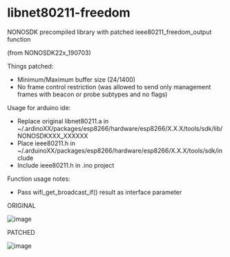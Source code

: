 # libnet80211-freedom
NONOSDK precompiled library with patched ieee80211_freedom_output function

(from NONOSDK22x_190703)

Things patched:
  - Minimum/Maximum buffer size (24/1400)
  - No frame control restriction (was allowed to send only management frames with beacon or probe subtypes and no flags)

Usage for arduino ide:
  - Replace original libnet80211.a in ~/.ardinoXX/packages/esp8266/hardware/esp8266/X.X.X/tools/sdk/lib/NONOSDKXXX_XXXXXX
  - Place ieee80211.h in ~/.arduinoXX/packages/esp8266/hardware/esp8266/X.X.X/tools/sdk/include
  - Include ieee80211.h in .ino project

Function usage notes:
  - Pass wifi_get_broadcast_if() result as interface parameter

ORIGINAL

![image](https://github.com/Epenko1337/libnet80211-freedom/assets/43629089/14416aa9-8f9e-421c-807f-3f5e6f27403f)

PATCHED

![image](https://github.com/Epenko1337/libnet80211-freedom/assets/43629089/4665ab08-9915-4861-b16f-2a4d2b830d39)
